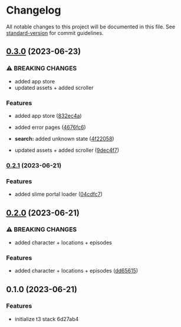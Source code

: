 # Changelog

All notable changes to this project will be documented in this file. See [standard-version](https://github.com/conventional-changelog/standard-version) for commit guidelines.

## [0.3.0](https://github.com/crystalcheong/rickipedia-v2/compare/v0.2.1...v0.3.0) (2023-06-23)


### ⚠ BREAKING CHANGES

* added app store
* updated assets + added scroller

### Features

* added app store ([832ec4a](https://github.com/crystalcheong/rickipedia-v2/commit/832ec4a86e5b1c6b73fd61cde3ce86f007ae04a3))
* added error pages ([4676fc6](https://github.com/crystalcheong/rickipedia-v2/commit/4676fc6320d437b623b46e93b42a46a20980a48b))
* **search:** added unknown state ([4f22058](https://github.com/crystalcheong/rickipedia-v2/commit/4f22058e9dbc9e2774ab233bf3653cb1c3300fbe))


* updated assets + added scroller ([9dec4f7](https://github.com/crystalcheong/rickipedia-v2/commit/9dec4f7e3efdf2bd7f2d41c145774b81dfb185ee))

### [0.2.1](https://github.com/crystalcheong/rickipedia-v2/compare/v0.2.0...v0.2.1) (2023-06-21)


### Features

* added slime portal loader ([04cdfc7](https://github.com/crystalcheong/rickipedia-v2/commit/04cdfc732be90ab7385ccd3572ac5ecc8ce39c35))

## [0.2.0](https://github.com/crystalcheong/rickipedia-v2/compare/v0.1.0...v0.2.0) (2023-06-21)


### ⚠ BREAKING CHANGES

* added character + locations + episodes

### Features

* added character + locations + episodes ([dd65615](https://github.com/crystalcheong/rickipedia-v2/commit/dd656151dd0f695ff9516b80c7d0da10b10a7a7a))

## 0.1.0 (2023-06-21)


### Features

* initialize t3 stack 6d27ab4
